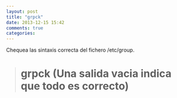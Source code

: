 ```yaml
---
layout: post
title: "grpck"
date: 2013-12-15 15:42
comments: true
categories: 
---
```

Chequea las sintaxis correcta del fichero /etc/group.

># grpck (Una salida vacia indica que todo es correcto)

